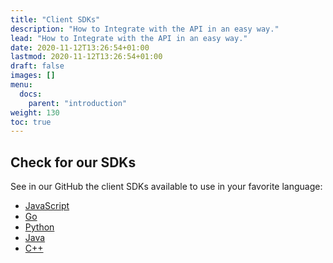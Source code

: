 ```yaml
---
title: "Client SDKs"
description: "How to Integrate with the API in an easy way."
lead: "How to Integrate with the API in an easy way."
date: 2020-11-12T13:26:54+01:00
lastmod: 2020-11-12T13:26:54+01:00
draft: false
images: []
menu:
  docs:
    parent: "introduction"
weight: 130
toc: true
---
```


## Check for our SDKs

See in our GitHub the client SDKs available to use in your favorite language:

- <a href='https://github.com/onliseguros/onli-sdk-js'>JavaScript</a>
- <a href='https://github.com/onliseguros/onli-sdk-go'>Go</a>
- <a href='https://github.com/onliseguros/onli-sdk-python'>Python</a>
- <a href='https://github.com/onliseguros/onli-sdk-java'>Java</a>
- <a href='https://github.com/onliseguros/onli-sdk-cpp'>C++</a>
